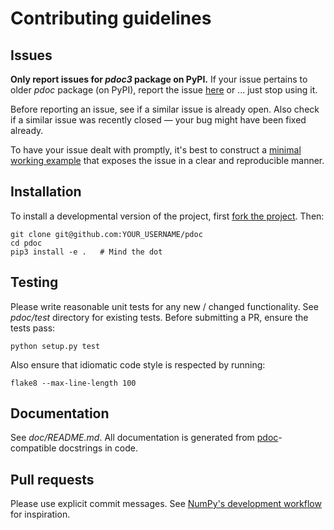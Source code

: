 Contributing guidelines
=======================

Issues
------
**Only report issues for _pdoc3_ package on PyPI.**
If your issue pertains to older _pdoc_ package (on PyPI),
report the issue [here] or ... just stop using it.

[here]: https://github.com/mitmproxy/pdoc

Before reporting an issue, see if a similar issue is already open.
Also check if a similar issue was recently closed — your bug might
have been fixed already.

To have your issue dealt with promptly, it's best to construct a
[minimal working example] that exposes the issue in a clear and
reproducible manner.

[minimal working example]: https://en.wikipedia.org/wiki/Minimal_working_example


Installation
------------
To install a developmental version of the project,
first [fork the project]. Then:

    git clone git@github.com:YOUR_USERNAME/pdoc
    cd pdoc
    pip3 install -e .   # Mind the dot

[fork the project]: https://help.github.com/articles/fork-a-repo/


Testing
-------
Please write reasonable unit tests for any new / changed functionality.
See _pdoc/test_ directory for existing tests.
Before submitting a PR, ensure the tests pass:

    python setup.py test

Also ensure that idiomatic code style is respected by running:

    flake8 --max-line-length 100  


Documentation
-------------
See _doc/README.md_. All documentation is generated from
[pdoc]-compatible docstrings in code.

[pdoc]: https://pdoc3.github.io/pdoc


Pull requests
-------------
Please use explicit commit messages. See [NumPy's development workflow]
for inspiration.

[NumPy's development workflow]: https://docs.scipy.org/doc/numpy/dev/gitwash/development_workflow.html
